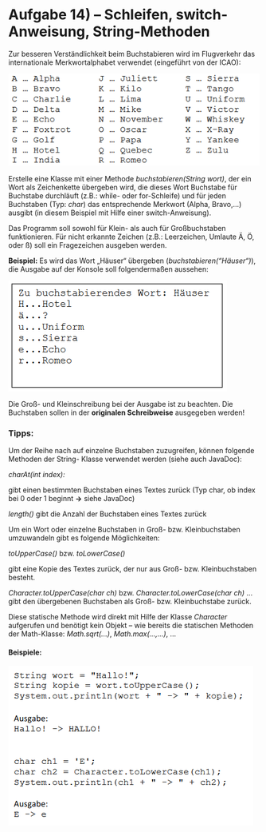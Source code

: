 # Aufgabe 14) – Schleifen, switch-Anweisung, String-Methoden

Zur besseren Verständlichkeit beim Buchstabieren wird im Flugverkehr das internationale
Merkwortalphabet verwendet (eingeführt von der ICAO):

![](alphabet.png)

Erstelle eine Klasse mit einer Methode *buchstabieren(String wort)*, der ein Wort als
Zeichenkette übergeben wird, die dieses Wort Buchstabe für Buchstabe durchläuft (z.B.: while- oder
for-Schleife) und für jeden Buchstaben (Typ: *char*) das entsprechende Merkwort (Alpha, Bravo,...)
ausgibt (in diesem Beispiel mit Hilfe einer switch-Anweisung).

Das Programm soll sowohl für Klein- als auch für Großbuchstaben funktionieren. Für nicht erkannte
Zeichen (z.B.: Leerzeichen, Umlaute Ä, Ö, oder ß) soll ein Fragezeichen ausgeben werden.

**Beispiel:** Es wird das Wort „Häuser“ übergeben (*buchstabieren(“Häuser“)*),
die Ausgabe auf der Konsole soll folgendermaßen aussehen:

![](wort.png)

Die Groß- und Kleinschreibung bei der Ausgabe ist zu beachten. Die Buchstaben sollen in der
**originalen Schreibweise** ausgegeben werden!

### Tipps:

Um der Reihe nach auf einzelne Buchstaben zuzugreifen, können folgende Methoden der String-
Klasse verwendet werden (siehe auch JavaDoc):

*charAt(int index):* 

gibt einen bestimmten Buchstaben eines Textes zurück
(Typ char, ob index bei 0 oder 1 beginnt **→** siehe JavaDoc)

*length()*
gibt die Anzahl der Buchstaben eines Textes zurück

Um ein Wort oder einzelne Buchstaben in Groß- bzw. Kleinbuchstaben umzuwandeln gibt es
folgende Möglichkeiten:

*toUpperCase()* bzw. *toLowerCase()*

gibt eine Kopie des Textes zurück, der nur aus
Groß- bzw. Kleinbuchstaben besteht.

*Character.toUpperCase(char ch)* bzw. *Character.toLowerCase(char ch)* ... gibt
den übergebenen Buchstaben als Groß- bzw. Kleinbuchstabe zurück.

Diese statische Methode wird direkt mit Hilfe der Klasse *Character* aufgerufen und benötigt kein
Objekt – wie bereits die statischen Methoden der Math-Klasse: *Math.sqrt(...)*, *Math.max(...,...)*, ...

#### Beispiele:

![](example.png)
